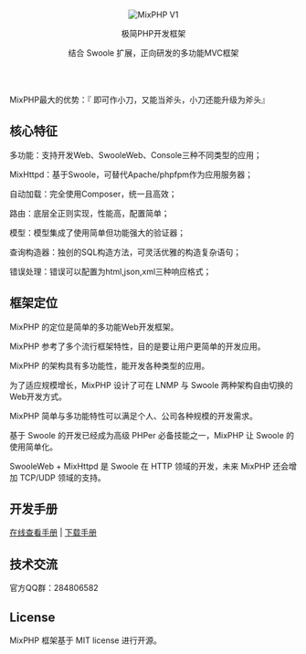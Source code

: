 <br>

<p align="center">
<img src="https://git.kancloud.cn/repos/onanying/mixphp1/raw/ba9d4f9d235c24da0a7b8d8a8aa53a57b8e83331/images/logo.png?access-token=1899f10823ef02e1745183298b8c71d3" alt="MixPHP V1">
</p>

<p align="center">极简PHP开发框架</p>

<p align="center">结合 Swoole 扩展，正向研发的多功能MVC框架</p>

<br>
<br>

MixPHP最大的优势：『 即可作小刀，又能当斧头，小刀还能升级为斧头』    

## 核心特征

多功能：支持开发Web、SwooleWeb、Console三种不同类型的应用；

MixHttpd：基于Swoole，可替代Apache/phpfpm作为应用服务器；

自动加载：完全使用Composer，统一且高效；

路由：底层全正则实现，性能高，配置简单；

模型：模型集成了使用简单但功能强大的验证器；

查询构造器：独创的SQL构造方法，可灵活优雅的构造复杂语句；

错误处理：错误可以配置为html,json,xml三种响应格式；

## 框架定位

MixPHP 的定位是简单的多功能Web开发框架。

MixPHP 参考了多个流行框架特性，目的是要让用户更简单的开发应用。

MixPHP 的架构具有多功能性，能开发各种类型的应用。

为了适应规模增长，MixPHP 设计了可在 LNMP 与 Swoole 两种架构自由切换的Web开发方式。

MixPHP 简单与多功能特性可以满足个人、公司各种规模的开发需求。

基于 Swoole 的开发已经成为高级 PHPer 必备技能之一，MixPHP 让 Swoole 的使用简单化。

SwooleWeb + MixHttpd 是 Swoole 在 HTTP 领域的开发，未来 MixPHP 还会增加 TCP/UDP 领域的支持。


## 开发手册
 
[在线查看手册](https://www.kancloud.cn/onanying/mixphp1/379324) | [下载手册](https://www.kancloud.cn/onanying/mixphp1)

## 技术交流

官方QQ群：284806582

## License

MixPHP 框架基于 MIT license 进行开源。